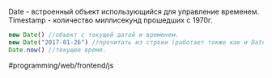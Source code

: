 Date - встроенный объект использующийся для управление временем.
Timestamp - количество миллисекунд прошедших с 1970г.
```js
new Date() //объект с текущей датой и временем.
new Date("2017-01-26") //прочитать из строки (работает также как и Date.parse)
Date.now() //текущее время.
```

#programming/web/frontend/js